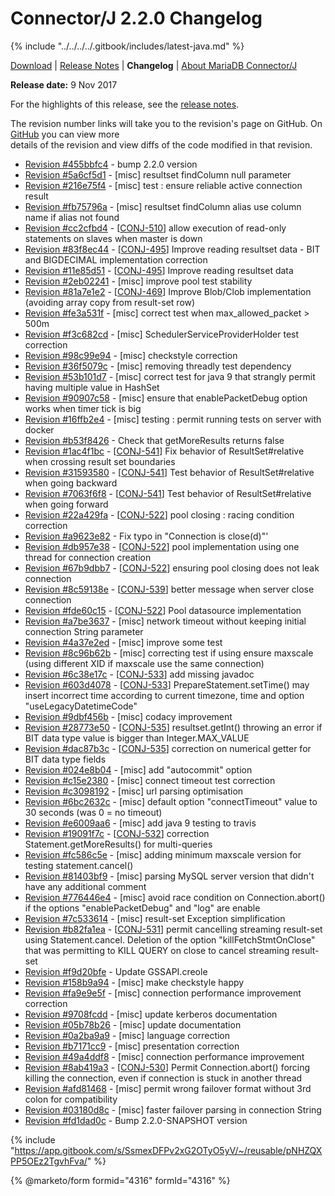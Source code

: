 # Connector/J 2.2.0 Changelog

{% include "../../../../.gitbook/includes/latest-java.md" %}

[Download](https://downloads.mariadb.org/connector-java/2.2.0/) | [Release Notes](../../2.2/2.2.0.md) | **Changelog** | [About MariaDB Connector/J](https://app.gitbook.com/s/CjGYMsT2MVP4nd3IyW2L/mariadb-connector-j/about-mariadb-connector-j)

**Release date:** 9 Nov 2017

For the highlights of this release, see the [release notes](../../2.2/2.2.0.md).

The revision number links will take you to the revision's page on GitHub. On [GitHub](https://github.com/MariaDB/mariadb-connector-j) you can view more\
details of the revision and view diffs of the code modified in that revision.

* [Revision #455bbfc4](https://github.com/mariadb-corporation/mariadb-connector-j/commit/455bbfc4) - bump 2.2.0 version
* [Revision #5a6cf5d1](https://github.com/mariadb-corporation/mariadb-connector-j/commit/5a6cf5d1) - \[misc] resultset findColumn null parameter
* [Revision #216e75f4](https://github.com/mariadb-corporation/mariadb-connector-j/commit/216e75f4) - \[misc] test : ensure reliable active connection result
* [Revision #fb75796a](https://github.com/mariadb-corporation/mariadb-connector-j/commit/fb75796a) - \[misc] resultset findColumn alias use column name if alias not found
* [Revision #cc2cfbd4](https://github.com/mariadb-corporation/mariadb-connector-j/commit/cc2cfbd4) - \[[CONJ-510](https://jira.mariadb.org/browse/CONJ-510)] allow execution of read-only statements on slaves when master is down
* [Revision #83f8ec44](https://github.com/mariadb-corporation/mariadb-connector-j/commit/83f8ec44) - \[[CONJ-495](https://jira.mariadb.org/browse/CONJ-495)] Improve reading resultset data - BIT and BIGDECIMAL implementation correction
* [Revision #11e85d51](https://github.com/mariadb-corporation/mariadb-connector-j/commit/11e85d51) - \[[CONJ-495](https://jira.mariadb.org/browse/CONJ-495)] Improve reading resultset data
* [Revision #2eb02241](https://github.com/mariadb-corporation/mariadb-connector-j/commit/2eb02241) - \[misc] improve pool test stability
* [Revision #81a7e1e2](https://github.com/mariadb-corporation/mariadb-connector-j/commit/81a7e1e2) - \[[CONJ-469](https://jira.mariadb.org/browse/CONJ-469)] Improve Blob/Clob implementation (avoiding array copy from result-set row)
* [Revision #fe3a531f](https://github.com/mariadb-corporation/mariadb-connector-j/commit/fe3a531f) - \[misc] correct test when max\_allowed\_packet > 500m
* [Revision #f3c682cd](https://github.com/mariadb-corporation/mariadb-connector-j/commit/f3c682cd) - \[misc] SchedulerServiceProviderHolder test correction
* [Revision #98c99e94](https://github.com/mariadb-corporation/mariadb-connector-j/commit/98c99e94) - \[misc] checkstyle correction
* [Revision #36f5079c](https://github.com/mariadb-corporation/mariadb-connector-j/commit/36f5079c) - \[misc] removing threadly test dependency
* [Revision #53b101d7](https://github.com/mariadb-corporation/mariadb-connector-j/commit/53b101d7) - \[misc] correct test for java 9 that strangly permit having multiple value in HashSet
* [Revision #90907c58](https://github.com/mariadb-corporation/mariadb-connector-j/commit/90907c58) - \[misc] ensure that enablePacketDebug option works when timer tick is big
* [Revision #16ffb2e4](https://github.com/mariadb-corporation/mariadb-connector-j/commit/16ffb2e4) - \[misc] testing : permit running tests on server with docker
* [Revision #b53f8426](https://github.com/mariadb-corporation/mariadb-connector-j/commit/b53f8426) - Check that getMoreResults returns false
* [Revision #1ac4f1bc](https://github.com/mariadb-corporation/mariadb-connector-j/commit/1ac4f1bc) - \[[CONJ-541](https://jira.mariadb.org/browse/CONJ-541)] Fix behavior of ResultSet#relative when crossing result set boundaries
* [Revision #31593580](https://github.com/mariadb-corporation/mariadb-connector-j/commit/31593580) - \[[CONJ-541](https://jira.mariadb.org/browse/CONJ-541)] Test behavior of ResultSet#relative when going backward
* [Revision #7063f6f8](https://github.com/mariadb-corporation/mariadb-connector-j/commit/7063f6f8) - \[[CONJ-541](https://jira.mariadb.org/browse/CONJ-541)] Test behavior of ResultSet#relative when going forward
* [Revision #22a429fa](https://github.com/mariadb-corporation/mariadb-connector-j/commit/22a429fa) - \[[CONJ-522](https://jira.mariadb.org/browse/CONJ-522)] pool closing : racing condition correction
* [Revision #a9623e82](https://github.com/mariadb-corporation/mariadb-connector-j/commit/a9623e82) - Fix typo in "Connection is close(d)"'
* [Revision #db957e38](https://github.com/mariadb-corporation/mariadb-connector-j/commit/db957e38) - \[[CONJ-522](https://jira.mariadb.org/browse/CONJ-522)] pool implementation using one thread for connection creation
* [Revision #67b9dbb7](https://github.com/mariadb-corporation/mariadb-connector-j/commit/67b9dbb7) - \[[CONJ-522](https://jira.mariadb.org/browse/CONJ-522)] ensuring pool closing does not leak connection
* [Revision #8c59138e](https://github.com/mariadb-corporation/mariadb-connector-j/commit/8c59138e) - \[[CONJ-539](https://jira.mariadb.org/browse/CONJ-539)] better message when server close connection
* [Revision #fde60c15](https://github.com/mariadb-corporation/mariadb-connector-j/commit/fde60c15) - \[[CONJ-522](https://jira.mariadb.org/browse/CONJ-522)] Pool datasource implementation
* [Revision #a7be3637](https://github.com/mariadb-corporation/mariadb-connector-j/commit/a7be3637) - \[misc] network timeout without keeping initial connection String parameter
* [Revision #4a37e2ed](https://github.com/mariadb-corporation/mariadb-connector-j/commit/4a37e2ed) - \[misc] improve some test
* [Revision #8c96b62b](https://github.com/mariadb-corporation/mariadb-connector-j/commit/8c96b62b) - \[misc] correcting test if using ensure maxscale (using different XID if maxscale use the same connection)
* [Revision #6c38e17c](https://github.com/mariadb-corporation/mariadb-connector-j/commit/6c38e17c) - \[[CONJ-533](https://jira.mariadb.org/browse/CONJ-533)] add missing javadoc
* [Revision #603d4078](https://github.com/mariadb-corporation/mariadb-connector-j/commit/603d4078) - \[[CONJ-533](https://jira.mariadb.org/browse/CONJ-533)] PrepareStatement.setTime() may insert incorrect time according to current timezone, time and option "useLegacyDatetimeCode"
* [Revision #9dbf456b](https://github.com/mariadb-corporation/mariadb-connector-j/commit/9dbf456b) - \[misc] codacy improvement
* [Revision #28773e50](https://github.com/mariadb-corporation/mariadb-connector-j/commit/28773e50) - \[[CONJ-535](https://jira.mariadb.org/browse/CONJ-535)] resultset.getInt() throwing an error if BIT data type value is bigger than Integer.MAX\_VALUE
* [Revision #dac87b3c](https://github.com/mariadb-corporation/mariadb-connector-j/commit/dac87b3c) - \[[CONJ-535](https://jira.mariadb.org/browse/CONJ-535)] correction on numerical getter for BIT data type fields
* [Revision #024e8b04](https://github.com/mariadb-corporation/mariadb-connector-j/commit/024e8b04) - \[misc] add "autocommit" option
* [Revision #c15e2380](https://github.com/mariadb-corporation/mariadb-connector-j/commit/c15e2380) - \[misc] connect timeout test correction
* [Revision #c3098192](https://github.com/mariadb-corporation/mariadb-connector-j/commit/c3098192) - \[misc] url parsing optimisation
* [Revision #6bc2632c](https://github.com/mariadb-corporation/mariadb-connector-j/commit/6bc2632c) - \[misc] default option "connectTimeout" value to 30 seconds (was 0 = no timeout)
* [Revision #e6009aa6](https://github.com/mariadb-corporation/mariadb-connector-j/commit/e6009aa6) - \[misc] add java 9 testing to travis
* [Revision #19091f7c](https://github.com/mariadb-corporation/mariadb-connector-j/commit/19091f7c) - \[[CONJ-532](https://jira.mariadb.org/browse/CONJ-532)] correction Statement.getMoreResults() for multi-queries
* [Revision #fc586c5e](https://github.com/mariadb-corporation/mariadb-connector-j/commit/fc586c5e) - \[misc] adding minimum maxscale version for testing statement.cancel()
* [Revision #81403bf9](https://github.com/mariadb-corporation/mariadb-connector-j/commit/81403bf9) - \[misc] parsing MySQL server version that didn't have any additional comment
* [Revision #776446e4](https://github.com/mariadb-corporation/mariadb-connector-j/commit/776446e4) - \[misc] avoid race condition on Connection.abort() if the options "enablePacketDebug" and "log" are enable
* [Revision #7c533614](https://github.com/mariadb-corporation/mariadb-connector-j/commit/7c533614) - \[misc] result-set Exception simplification
* [Revision #b82fa1ea](https://github.com/mariadb-corporation/mariadb-connector-j/commit/b82fa1ea) - \[[CONJ-531](https://jira.mariadb.org/browse/CONJ-531)] permit cancelling streaming result-set using Statement.cancel. Deletion of the option "killFetchStmtOnClose" that was permitting to KILL QUERY on close to cancel streaming result-set
* [Revision #f9d20bfe](https://github.com/mariadb-corporation/mariadb-connector-j/commit/f9d20bfe) - Update GSSAPI.creole
* [Revision #158b9a94](https://github.com/mariadb-corporation/mariadb-connector-j/commit/158b9a94) - \[misc] make checkstyle happy
* [Revision #fa9e9e5f](https://github.com/mariadb-corporation/mariadb-connector-j/commit/fa9e9e5f) - \[misc] connection performance improvement correction
* [Revision #9708fcdd](https://github.com/mariadb-corporation/mariadb-connector-j/commit/9708fcdd) - \[misc] update kerberos documentation
* [Revision #05b78b26](https://github.com/mariadb-corporation/mariadb-connector-j/commit/05b78b26) - \[misc] update documentation
* [Revision #0a2ba9a9](https://github.com/mariadb-corporation/mariadb-connector-j/commit/0a2ba9a9) - \[misc] language correction
* [Revision #b7171cc9](https://github.com/mariadb-corporation/mariadb-connector-j/commit/b7171cc9) - \[misc] presentation correction
* [Revision #49a4ddf8](https://github.com/mariadb-corporation/mariadb-connector-j/commit/49a4ddf8) - \[misc] connection performance improvement
* [Revision #8ab419a3](https://github.com/mariadb-corporation/mariadb-connector-j/commit/8ab419a3) - \[[CONJ-530](https://jira.mariadb.org/browse/CONJ-530)] Permit Connection.abort() forcing killing the connection, even if connection is stuck in another thread
* [Revision #afd81468](https://github.com/mariadb-corporation/mariadb-connector-j/commit/afd81468) - \[misc] permit wrong failover format without 3rd colon for compatibility
* [Revision #03180d8c](https://github.com/mariadb-corporation/mariadb-connector-j/commit/03180d8c) - \[misc] faster failover parsing in connection String
* [Revision #fd1dad0c](https://github.com/mariadb-corporation/mariadb-connector-j/commit/fd1dad0c) - Bump 2.2.0-SNAPSHOT version

{% include "https://app.gitbook.com/s/SsmexDFPv2xG2OTyO5yV/~/reusable/pNHZQXPP5OEz2TgvhFva/" %}

{% @marketo/form formid="4316" formId="4316" %}
